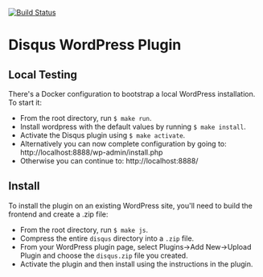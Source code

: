 [![Build Status](https://travis-ci.org/disqus/disqus-wordpress-plugin.svg?branch=master)](https://travis-ci.org/disqus/disqus-wordpress-plugin)

# Disqus WordPress Plugin

## Local Testing

There's a Docker configuration to bootstrap a local WordPress installation. To start it:

- From the root directory, run `$ make run`.
- Install wordpress with the default values by running `$ make install`.
- Activate the Disqus plugin using `$ make activate`.
- Alternatively you can now complete configuration by going to: http://localhost:8888/wp-admin/install.php
- Otherwise you can continue to: http://localhost:8888/

## Install

To install the plugin on an existing WordPress site, you'll need to build the frontend and create a .zip file:

- From the root directory, run `$ make js`.
- Compress the entire `disqus` directory into a `.zip` file.
- From your WordPress plugin page, select Plugins->Add New->Upload Plugin and choose the `disqus.zip` file you created.
- Activate the plugin and then install using the instructions in the plugin.
